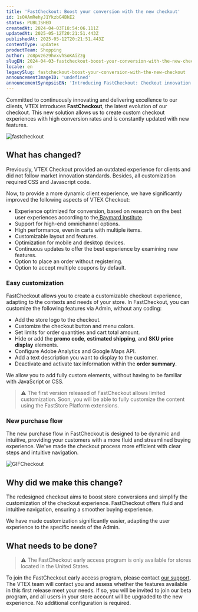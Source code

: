 ```yaml
---
title: 'FastCheckout: Boost your conversion with the new checkout'
id: 1sOAAmRehyJ1YkzbG4BkE2
status: PUBLISHED
createdAt: 2024-04-03T18:54:06.111Z
updatedAt: 2025-05-12T20:21:51.443Z
publishedAt: 2025-05-12T20:21:51.443Z
contentType: updates
productTeam: Shopping
author: 2o8pvz6z9hvxvhSoKAiZzg
slugEN: 2024-04-03-fastcheckout-boost-your-conversion-with-the-new-checkout
locale: en
legacySlug: fastcheckout-boost-your-conversion-with-the-new-checkout
announcementImageID: 'undefined'
announcementSynopsisEN: 'Introducing FastCheckout: Checkout innovation for custom, high-converting experiences.'
---
```


Committed to continuously innovating and delivering excellence to our clients, VTEX introduces **FastCheckout**, the latest evolution of our checkout. This new solution allows us to create custom checkout experiences with high conversion rates and is constantly updated with new features.

![fastcheckout](https://cdn.statically.io/gh/vtexdocs/help-center-content/refs/heads/main/docs/en/announcements/2024/april/2024-04-03-fastcheckout-boost-your-conversion-with-the-new-checkout_1.png)

## What has changed?

Previously, VTEX Checkout provided an outdated experience for clients and did not follow market innovation standards. Besides, all customization required CSS and Javascript code.

Now, to provide a more dynamic client experience, we have significantly improved the following aspects of VTEX Checkout:

- Experience optimized for conversion, based on research on the best user experiences according to the[ Baymard Institute](https://baymard.com/).
- Support for high-end omnichannel options.
- High performance, even in carts with multiple items.
- Customizable layout and features.
- Optimization for mobile and desktop devices.
- Continuous updates to offer the best experience by examining new features.
- Option to place an order without registering.
- Option to accept multiple coupons by default.

### Easy customization

FastCheckout allows you to create a customizable checkout experience, adapting to the contexts and needs of your store. In FastCheckout, you can customize the following features via Admin, without any coding:

- Add the store logo to the checkout.
- Customize the checkout button and menu colors.
- Set limits for order quantities and cart total amount.
- Hide or add the **promo code**, **estimated shipping**, and **SKU price display** elements.
- Configure Adobe Analytics and Google Maps API.
- Add a text description you want to display to the customer.
- Deactivate and activate tax information within the **order summary**.

We allow you to add fully custom elements, without having to be familiar with JavaScript or CSS.

> ⚠️ The first version released of FastCheckout allows limited customization. Soon, you will be able to fully customize the content using the FastStore Platform extensions.

### New purchase flow

The new purchase flow in FastCheckout is designed to be dynamic and intuitive, providing your customers with a more fluid and streamlined buying experience. We've made the checkout process more efficient with clear steps and intuitive navigation.

![GIFCheckout](https://cdn.statically.io/gh/vtexdocs/help-center-content/refs/heads/main/docs/en/announcements/2024/april/2024-04-03-fastcheckout-boost-your-conversion-with-the-new-checkout_2.gif)

## Why did we make this change?

The redesigned checkout aims to boost store conversions and simplify the customization of the checkout experience. FastCheckout offers fluid and intuitive navigation, ensuring a smoother buying experience.

We have made customization significantly easier, adapting the user experience to the specific needs of the Admin.

## What needs to be done?

> ⚠️ The FastCheckout early access program is only available for stores located in the United States.

To join the FastCheckout early access program, please contact [our support](https://support.vtex.com/hc/en/requests). The VTEX team will contact you and assess whether the features available in this first release meet your needs. If so, you will be invited to join our beta program, and all users in your store account will be upgraded to the new experience. No additional configuration is required.

